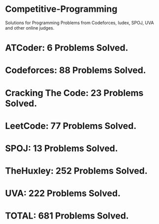 # Competitive-Programming
Solutions for Programming Problems from Codeforces, Iudex, SPOJ, UVA and other online judges.

# ATCoder: 6 Problems Solved.
# Codeforces: 88 Problems Solved.
# Cracking The Code: 23 Problems Solved.
# LeetCode: 77 Problems Solved.
# SPOJ: 13 Problems Solved.
# TheHuxley: 252 Problems Solved.
# UVA: 222 Problems Solved.

# TOTAL: 681 Problems Solved.
